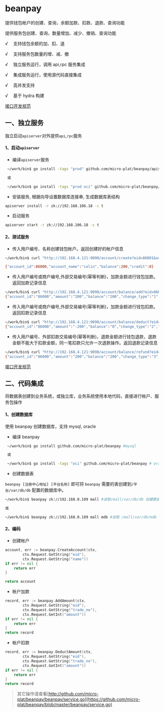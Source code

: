# beanpay

提供钱包帐户的创建、查询，余额加款、扣款、退款、查询功能

提供服务包创建、查询，数量增加、减少、撤销、查询功能

√ 　支持钱包余额的加、扣、退

√ 　支持服务包数量的增、减、撤

√ 　独立服务运行，调用 api,rpc 服务集成

√ 　集成服务运行，使用源代码直接集成

√ 　高并发支持

√ 　基于 hydra 构建

[接口开发规范](https://github.com/micro-plat/beanpay/blob/master/api.md)

## 一、独立服务

独立启动`apiserver`对外提供`api`,`rpc`服务

#### 1、启动`apiserver`

- 编译`apiserver`服务

```sh
 ~/work/bin$ go install -tags "prod" github.com/micro-plat/beanpay/apiserver #mysql

 或

 ~/work/bin$ go install -tags "prod oci" github.com/micro-plat/beanpay/apiserver #oracle
```

- 安装服务, 根据向导设置数据库连接串, 生成数据库表结构

```sh
apiserver install -r zk://192.168.106.18 -c t
```

- 启动服务

```sh
apiserver start -r zk://192.168.106.18 -c t
```

#### 2、测试服务

- 传入用户编号、名称创建钱包帐户。返回创建好的帐户信息

```sh
~/work/bin$ curl "http://192.168.4.121:9090/account/create?eid=86001&name=colin"

{"account_id":86000,"account_name":"colin","balance":200,"credit":0}
```

- 传入用户编号或商户编号,外部交易编号(幂等判断)，加款金额进行钱包加款。返回加款记录信息

```sh
~/work/bin$ curl "http://192.168.4.121:9090/account/balance/add?eid=86001&trade_no=8970876&amount=200"
{"account_id":"86000","amount":"200","balance":"200","change_type":"1","create_time":"20190731172225","record_id":"100000","trade_no":"8970876"}
```

- 传入用户编号或商户编号,外部交易编号(幂等判断)，加款金额进行钱包扣款。返回扣款记录信息

```sh
~/work/bin$ curl "http://192.168.4.121:9090/account/balance/deduct?eid=86001&trade_no=8970876&amount=200"
{"account_id":"86000","amount":"-200","balance":"0","change_type":"2","create_time":"20190731172225","record_id":"100001","trade_no":"8970876"}
```

- 传入用户编号、外部扣款交易编号(幂等判断)，退款金额进行钱包退款，退款金额不能大于扣款金额，同一笔扣款只允许一次退款操作。返回退款记录信息

```sh
~/work/bin$ curl "http://192.168.4.121:9090/account/balance/refund?eid=86001&trade_no=8970876&amount=200"
{"account_id":"86000","amount":"200","balance":"200","change_type":"3","create_time":"20190731172225","record_id":"100002","trade_no":"8970876"}
```

[接口开发规范](https://github.com/micro-plat/beanpay/blob/master/api.md)

## 二、代码集成

将数据表创建到业务系统，或独立库，业务系统使用本地代码，直接进行帐户、服务包操作

#### 1、创建数据库

使用 beanpay 创建数据库，支持 mysql, oracle

- 编译 beanpay

```sh
 ~/work/bin$ go install github.com/micro-plat/beanpay #mysql

 或

 ~/work/bin$ go install -tags "oci" github.com/micro-plat/beanpay # oracle

```

- 创建数据表

`beanpay [注册中心地址] [平台名称]` 即可将 `beanpay` 需要的表创建到`/平台/var/db/db` 配置的数据库中。

```sh
~/work/bin$ beanpay zk://192.168.0.109 mall #读取/mall/var/db/db 创建数据库

或

~/work/bin$ beanpay zk://192.168.0.109 mall mdb #读取 /mall/var/db/mdb 创建数据库

```

#### 2、编码

- 创建帐户

```go
account, err := beanpay.CreateAccount(ctx,
		ctx.Request.GetString("eid"),
		ctx.Request.GetString("name"))
if err != nil {
    return err
}

return account
```

- 帐户加款

```go
record, err := beanpay.AddAmount(ctx,
		ctx.Request.GetString("eid"),
		ctx.Request.GetString("trade_no"),
		ctx.Request.GetInt("amount"))
if err != nil {
    return err
}
return record

```

- 帐户扣款

```go
record, err := beanpay.DeductAmount(ctx,
		ctx.Request.GetString("eid"),
		ctx.Request.GetString("trade_no"),
		ctx.Request.GetInt("amount"))
if err != nil {
    return err
}
return record

```

> 其它操作请查看[http://github.com/micro-plat/beanpay/beanpay/service.go](https://github.com/micro-plat/beanpay/blob/master/beanpay/service.go)
